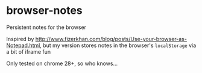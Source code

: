 browser-notes
=============

Persistent notes for the browser

Inspired by http://www.fizerkhan.com/blog/posts/Use-your-browser-as-Notepad.html, but my version stores notes in the browser's `localStorage` via a bit of iframe fun

Only tested on chrome 28+, so who knows...

